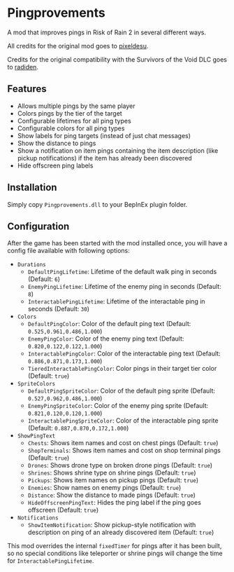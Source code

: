 # Pingprovements

A mod that improves pings in Risk of Rain 2 in several different ways.

All credits for the original mod goes to [pixeldesu](https://github.com/pixeldesu/Cloudburst).

Credits for the original compatibility with the Survivors of the Void DLC goes to [radiden](https://github.com/radiden/pingprovements).

## Features

- Allows multiple pings by the same player
- Colors pings by the tier of the target
- Configurable lifetimes for all ping types
- Configurable colors for all ping types
- Show labels for ping targets (instead of just chat messages)
- Show the distance to pings
- Show a notification on item pings containing the item description (like pickup notifications) if the item has already been discovered
- Hide offscreen ping labels

## Installation

Simply copy `Pingprovements.dll` to your BepInEx plugin folder.

## Configuration

After the game has been started with the mod installed once, you will have a config file available with following options:

- `Durations`
    - `DefaultPingLifetime`: Lifetime of the default walk ping in seconds (Default: `6`)
    - `EnemyPingLifetime`: Lifetime of the enemy ping in seconds (Default: `8`)
    - `InteractablePingLifetime`: Lifetime of the interactable ping in seconds (Default: `30`)
- `Colors`
    - `DefaultPingColor`: Color of the default ping text (Default: `0.525,0.961,0.486,1.000`)
    - `EnemyPingColor`: Color of the enemy ping text (Default: `0.820,0.122,0.122,1.000`)
    - `InteractablePingColor`: Color of the interactable ping text (Default: `0.886,0.871,0.173,1.000`)
    - `TieredInteractablePingColor`: Color pings in their target tier color (Default: `true`)
- `SpriteColors`
    - `DefaultPingSpriteColor`: Color of the default ping sprite (Default: `0.527,0.962,0.486,1.000`)
    - `EnemyPingSpriteColor`: Color of the enemy ping sprite (Default: `0.821,0.120,0.120,1.000`)
    - `InteractablePingSpriteColor`: Color of the interactable ping sprite (Default: `0.887,0.870,0.172,1.000`)
- `ShowPingText`
    - `Chests`: Shows item names and cost on chest pings (Default: `true`)
    - `ShopTerminals`: Shows item names and cost on shop terminal pings (Default: `true`)
    - `Drones`: Shows drone type on broken drone pings (Default: `true`)
    - `Shrines`: Shows shrine type on shrine pings (Default: `true`)
    - `Pickups`: Shows item names on pickup pings (Default: `true`)
    - `Enemies`: Show names on enemy pings (Default: `true`)
    - `Distance`: Show the distance to made pings (Default: `true`)
    - `HideOffscreenPingText`: Hides the ping label if the ping goes offscreen (Default: `true`)
- `Notifications`
    - `ShowItemNotification`: Show pickup-style notification with description on ping of an already discovered item (Default: `true`)

This mod overrides the internal `fixedTimer` for pings after it has been built, so no special conditions like teleporter or shrine pings will change the time for `InteractablePingLifetime`.